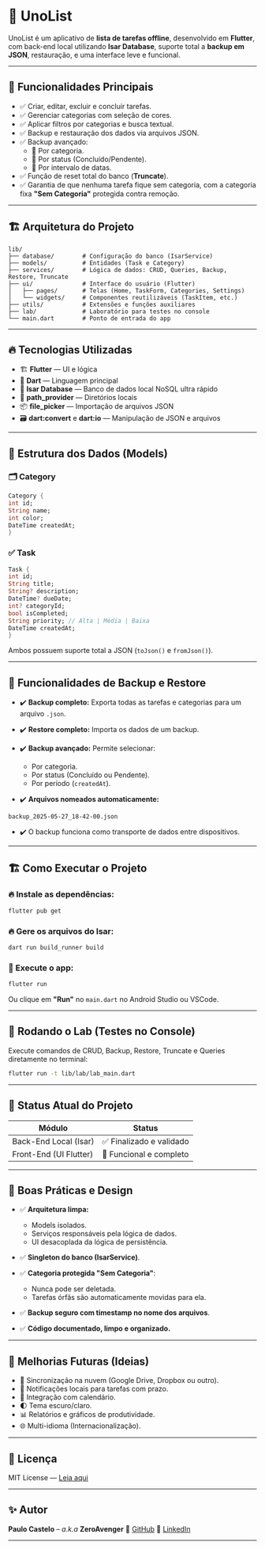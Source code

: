 # 📝 UnoList

UnoList é um aplicativo de **lista de tarefas offline**, desenvolvido em **Flutter**, com back-end local utilizando **Isar Database**, suporte total a **backup em JSON**, restauração, e uma interface leve e funcional.

---

## 🚀 Funcionalidades Principais

- ✅ Criar, editar, excluir e concluir tarefas.
- ✅ Gerenciar categorias com seleção de cores.
- ✅ Aplicar filtros por categorias e busca textual.
- ✅ Backup e restauração dos dados via arquivos JSON.
- ✅ Backup avançado:
  - 🔸 Por categoria.
  - 🔸 Por status (Concluído/Pendente).
  - 🔸 Por intervalo de datas.
- ✅ Função de reset total do banco (**Truncate**).
- ✅ Garantia de que nenhuma tarefa fique sem categoria, com a categoria fixa **"Sem Categoria"** protegida contra remoção.

---

## 🏗️ Arquitetura do Projeto

```plaintext
lib/
├── database/        # Configuração do banco (IsarService)
├── models/          # Entidades (Task e Category)
├── services/        # Lógica de dados: CRUD, Queries, Backup, Restore, Truncate
├── ui/              # Interface do usuário (Flutter)
│   ├── pages/       # Telas (Home, TaskForm, Categories, Settings)
│   └── widgets/     # Componentes reutilizáveis (TaskItem, etc.)
├── utils/           # Extensões e funções auxiliares
├── lab/             # Laboratório para testes no console
└── main.dart        # Ponto de entrada do app
````

---

## 🔥 Tecnologias Utilizadas

* 🏗️ **Flutter** — UI e lógica
* 💙 **Dart** — Linguagem principal
* 💾 **Isar Database** — Banco de dados local NoSQL ultra rápido
* 📂 **path\_provider** — Diretórios locais
* 📦 **file\_picker** — Importação de arquivos JSON
* 🗃️ **dart\:convert** e **dart\:io** — Manipulação de JSON e arquivos

---

## 🔗 Estrutura dos Dados (Models)

### 🗂️ Category

```dart
Category {
int id;
String name;
int color;
DateTime createdAt;
}
```

### ✅ Task

```dart
Task {
int id;
String title;
String? description;
DateTime? dueDate;
int? categoryId;
bool isCompleted;
String priority; // Alta | Média | Baixa
DateTime createdAt;
}
```

Ambos possuem suporte total a JSON (`toJson()` e `fromJson()`).

---

## 🧠 Funcionalidades de Backup e Restore

* ✔️ **Backup completo:** Exporta todas as tarefas e categorias para um arquivo `.json`.
* ✔️ **Restore completo:** Importa os dados de um backup.
* ✔️ **Backup avançado:** Permite selecionar:

  * Por categoria.
  * Por status (Concluído ou Pendente).
  * Por período (`createdAt`).
* ✔️ **Arquivos nomeados automaticamente:**

```plaintext
backup_2025-05-27_18-42-00.json
```

* ✔️ O backup funciona como transporte de dados entre dispositivos.

---

## 🏗️ Como Executar o Projeto

### 🔥 Instale as dependências:

```bash
flutter pub get
```

### 🔥 Gere os arquivos do Isar:

```bash
dart run build_runner build
```

### 🚀 Execute o app:

```bash
flutter run
```

Ou clique em **"Run"** no `main.dart` no Android Studio ou VSCode.

---

## 🧪 Rodando o Lab (Testes no Console)

Execute comandos de CRUD, Backup, Restore, Truncate e Queries diretamente no terminal:

```bash
flutter run -t lib/lab/lab_main.dart
```

---

## 🚦 Status Atual do Projeto

| Módulo                 | Status                  |
| ---------------------- | ----------------------- |
| Back-End Local (Isar)  | ✅ Finalizado e validado |
| Front-End (UI Flutter) | 🚀 Funcional e completo |

---

## 🧠 Boas Práticas e Design

* ✅ **Arquitetura limpa:**

  * Models isolados.
  * Serviços responsáveis pela lógica de dados.
  * UI desacoplada da lógica de persistência.
* ✅ **Singleton do banco (IsarService)**.
* ✅ **Categoria protegida "Sem Categoria"**:

  * Nunca pode ser deletada.
  * Tarefas órfãs são automaticamente movidas para ela.
* ✅ **Backup seguro com timestamp no nome dos arquivos**.
* ✅ **Código documentado, limpo e organizado.**

---

## 🧰 Melhorias Futuras (Ideias)

* 🔗 Sincronização na nuvem (Google Drive, Dropbox ou outro).
* 🔔 Notificações locais para tarefas com prazo.
* 📅 Integração com calendário.
* 🌓 Tema escuro/claro.
* 📊 Relatórios e gráficos de produtividade.
* 🌐 Multi-idioma (Internacionalização).

---

## 📜 Licença

MIT License — [Leia aqui](./LICENSE)

---

## ✨ Autor

**Paulo Castelo** – *a.k.a* **ZeroAvenger**
🚀 [GitHub](https://github.com/paulocastelo)
🔗 [LinkedIn](https://www.linkedin.com/in/paulo-castelo)

---

